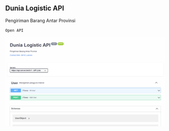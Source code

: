 ## Dunia Logistic API

Pengiriman Barang Antar Provinsi

```bash
Open API
```
![img 1](Capture.png)
